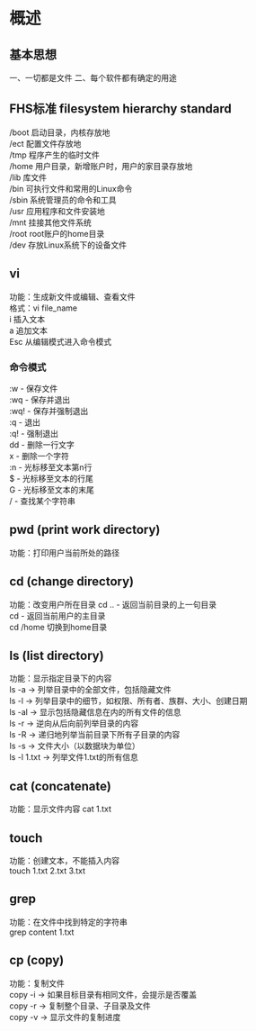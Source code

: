 # 概述
## 基本思想
一、一切都是文件
二、每个软件都有确定的用途

## FHS标准 filesystem hierarchy standard
/boot  启动目录，内核存放地  
/ect   配置文件存放地  
/tmp   程序产生的临时文件  
/home  用户目录，新增账户时，用户的家目录存放地  
/lib   库文件  
/bin   可执行文件和常用的Linux命令  
/sbin  系统管理员的命令和工具  
/usr   应用程序和文件安装地  
/mnt   挂接其他文件系统  
/root  root账户的home目录  
/dev   存放Linux系统下的设备文件  

## vi
功能：生成新文件或编辑、查看文件  
格式：vi file_name  
i     插入文本  
a     追加文本  
Esc   从编辑模式进入命令模式  
### 命令模式
:w - 保存文件  
:wq - 保存并退出  
:wq! - 保存并强制退出  
:q - 退出  
:q! - 强制退出  
dd - 删除一行文字  
x - 删除一个字符  
:n - 光标移至文本第n行  
$ - 光标移至文本的行尾  
G - 光标移至文本的末尾  
/ - 查找某个字符串
  
## pwd (print work directory)
功能：打印用户当前所处的路径  

## cd (change directory)
功能：改变用户所在目录
cd .. - 返回当前目录的上一句目录  
cd - 返回当前用户的主目录  
cd /home 切换到home目录  

## ls (list directory)
功能：显示指定目录下的内容  
ls -a -> 列举目录中的全部文件，包括隐藏文件  
ls -l -> 列举目录中的细节，如权限、所有者、族群、大小、创建日期  
ls -al -> 显示包括隐藏信息在内的所有文件的信息  
ls -r -> 逆向从后向前列举目录的内容  
ls -R -> 递归地列举当前目录下所有子目录的内容  
Is -s -> 文件大小（以数据块为单位）  
ls -l 1.txt -> 列举文件1.txt的所有信息  


## cat (concatenate)
功能：显示文件内容
cat 1.txt  

## touch
功能：创建文本，不能插入内容  
touch 1.txt 2.txt 3.txt  

## grep
功能：在文件中找到特定的字符串  
grep content 1.txt  

## cp (copy)
功能：复制文件  
copy -i -> 如果目标目录有相同文件，会提示是否覆盖  
copy -r -> 复制整个目录、子目录及文件  
copy -v -> 显示文件的复制进度
